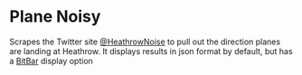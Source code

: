 # Plane Noisy

Scrapes the Twitter site [@HeathrowNoise](https://twitter.com/HeathrowNoise) to pull out the direction planes are landing at Heathrow.
It displays results in json format by default, but has a [BitBar](https://github.com/matryer/xbar) display option   